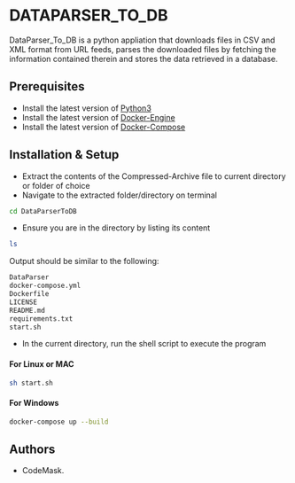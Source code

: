 # DATAPARSER_TO_DB

DataParser_To_DB is a python appliation that downloads files in CSV and XML format from URL feeds, parses the downloaded files by fetching the information contained therein and stores the data retrieved in a database.

## Prerequisites
- Install the latest version of [Python3](https://www.python.org/downloads/)
- Install the latest version of [Docker-Engine](https://docs.docker.com/engine/install/)
- Install the latest version of [Docker-Compose](https://docs.docker.com/compose/install/)

## Installation & Setup
- Extract the contents of the Compressed-Archive file to current directory or folder of choice
- Navigate to the extracted folder/directory on terminal
```bash
cd DataParserToDB
```
- Ensure you are in the directory by listing its content
```bash
ls
```
Output should be similar to the following:
```bash
DataParser
docker-compose.yml
Dockerfile
LICENSE
README.md
requirements.txt
start.sh
```
- In the current directory, run the shell script to execute the program
#### For Linux or MAC
```bash
sh start.sh
```

#### For Windows
```bash
docker-compose up --build
```


## Authors
- CodeMask.

